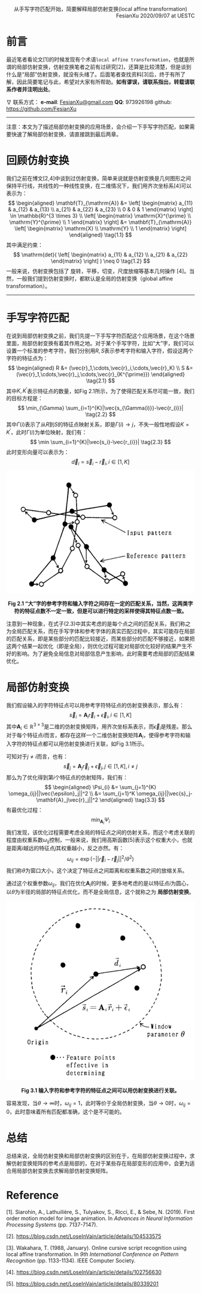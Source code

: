 <div align='center'>
    从手写字符匹配开始，简要解释局部仿射变换(local affine transformation)
</div>

<div align='right'>
    FesianXu 2020/09/07 at UESTC
</div>



# 前言

最近笔者看论文[1]的时候发现有个术语`local affine transformation`，也就是所谓的局部仿射变换，仿射变换笔者之前有过研究[2]，还算是比较清楚，但是谈到什么是“局部”仿射变换，就没有头绪了。后面笔者查找资料[3]后，终于有所了解，因此简要笔记与此，希望对大家有所帮助。**如有谬误，请联系指出，转载请联系作者并注明出处**。

$\nabla$ 联系方式：
**e-mail**: [FesianXu@gmail.com](mailto:FesianXu@gmail.com)
**QQ**: 973926198
github: https://github.com/FesianXu

----

注意：本文为了描述局部仿射变换的应用场景，会介绍一下手写字符匹配，如果需要快速了解局部仿射变换，请直接跳到最后两章。

# 回顾仿射变换

我们之前在博文[2,4]中谈到过仿射变换，简单来说就是仿射变换是几何图形之间保持平行线，共线性的一种线性变换，在二维情况下，我们用齐次坐标系[4]可以表示为：
$$
\begin{aligned}
\mathbf{T}_{\mathrm{A}} &= 
\left[
\begin{matrix}
a_{11} & a_{12} & a_{13} \\
a_{21} & a_{22} & a_{23} \\
0 & 0 & 1
\end{matrix}
\right] \in \mathbb{R}^{3 \times 3} \\
\left[
\begin{matrix}
\mathrm{X}^{\prime} \\
\mathrm{Y}^{\prime} \\
1
\end{matrix}
\right] &= 
\mathbf{T}_{\mathrm{A}}
\left[
\begin{matrix}
\mathrm{X} \\
\mathrm{Y} \\
1
\end{matrix}
\right]
\end{aligned}
\tag{1.1}
$$
其中满足约束：
$$
\mathrm{det}(
\left[
\begin{matrix}
a_{11} & a_{12} \\
a_{21} & a_{22} 
\end{matrix}
\right]
) \neq 0
\tag{1.2}
$$
一般来说，仿射变换包括了 旋转，平移，切变，尺度放缩等基本几何操作 [4]。当然，一般我们提到仿射变换时，都默认是全局的仿射变换（global affine transformation）。

----

# 手写字符匹配

在说到局部仿射变换之前，我们先提一下手写字符匹配这个应用场景，在这个场景里面，局部仿射变换有着其作用之地。对于某个手写字符，比如“大”字，我们可以设置一个标准的参考字符，我们分别用$R,S$表示参考字符和输入字符，假设这两个字符的特征点为：
$$
\begin{aligned}
R &= (\vec{r}_1,\cdots,\vec{r}_i,\cdots,\vec{r}_K) \\
S &= (\vec{r}_1,\cdots,\vec{r}_j,\cdots,\vec{r}_{K^{\prime}}) 
\end{aligned}
\tag{2.1}
$$
其中$K,K^{\prime}$表示特征点的数量，如Fig 2.1所示，为了使得匹配关系尽可能一致，我们的目标方程是：
$$
\min_{\Gamma} \sum_{i=1}^{K}|\vec{s_{\Gamma(i)}}-\vec{r_{i}}|
\tag{2.2}
$$
其中$\Gamma(i)$表示了从$R$到$S$的特征点映射关系，即是$\Gamma(i) \rightarrow j$，不失一般性地假设$K = K^{\prime}$，此时$\Gamma(i)$为单位映射，我们有：
$$
\min \sum_{i=1}^{K}|\vec{s_i}-\vec{r_{i}}|
\tag{2.3}
$$
此时变形向量可以表示为：
$$
\vec{d}_{i} = \vec{s}_i-\vec{r}_i, i \in [1,K]
\tag{2.4}
$$
![dvf][dvf]

<div align='center'>
    <b>
        Fig 2.1 “大”字的参考字符和输入字符之间存在一定的匹配关系，当然，这两类字符的特征点数不一定一致，但是可以进行特定的采样使得其特征点数一致。
    </b>
</div>

注意到一种现象，在式子(2.3)中其实考虑的是每个点之间的匹配关系，我们称之为全局匹配关系，而在手写字体和参考字体的真实匹配过程中，其实可能存在局部的匹配关系，即是某些部分的匹配比较接近，而某些部分的匹配不够接近，如果把这两个结果一起优化（即是全局），则优化过程可能对局部优化较好的结果产生不好的影响。为了避免全局信息对局部信息产生影响，此时需要考虑局部的匹配结果优化。

# 局部仿射变换

我们假设输入的字符特征点可以用参考字符特征点的仿射变换表示，那么有：
$$
\vec{s}_i = \mathbf{A}_i\vec{r}_i+\vec{\epsilon}_i, i \in [1,K]
\tag{3.1}
$$
其中$\mathbf{A}_i \in \mathbb{R}^{3 \times 3}$是二维的仿射变换矩阵，用齐次坐标系表示，而$\vec{\epsilon}_i$是残差。那么对于每个特征点$i$而言，都存在这样一个二维仿射变换矩阵$\mathbf{A}_i$，使得参考字符和输入字符的特征点都可以用仿射变换进行关联，如Fig 3.1所示。

可知对于$j \neq i$而言，也有：
$$
\vec{s}_j = \mathbf{A}_j\vec{r}_j+\vec{\epsilon}_j, j \in [1,K], i \neq j
\tag{3.2}
$$
那么为了优化得到第$i$个特征点的仿射矩阵，我们有：
$$
\begin{aligned}
\Psi_{i} &= \sum_{j=1}^{K} \omega_{ij}||\vec{\epsilon}_j||^2 \\
&= \sum_{j=1}^K \omega_{ij}||\vec{s}_j-\mathbf{A}_j\vec{r}_j||^2
\end{aligned}
\tag{3.3}
$$
有最优化过程：
$$
\min_{\mathbf{A}_i} \Psi_{i}
\tag{3.4}
$$
我们发现，该优化过程需要考虑全局的特征点之间的仿射关系，而这个考虑关联的程度由权重系数$\omega_{ij}$控制，一般来说，我们用高斯函数[5]表示这个权重大小，也就是距离$i$越远的特征点$j$其权重越小，反之亦然。有：
$$
\omega_{ij} = \exp(-||\vec{r}_i-\vec{r}_j||^2 / \theta^2)
\tag{3.5}
$$
我们称$\theta$为窗口大小，这个决定了特征点之间距离和权重系数之间的放缩关系。

通过这个权重参数$\omega_{ij}$，我们在优化$\mathbf{A}_{i}$的时候，更多地考虑的是以特征点$i$为圆心，以$\theta$为半径的局部的特征点优化，而不是全局信息，这个就称之为 **局部仿射变换**。

![local_affine_transformation][local_affine_transformation]

<div align='center'>
    <b>
        Fig 3.1 输入字符和参考字符的特征点之间可以用仿射变换进行关联。
    </b>
</div>

容易发现，当$\theta \rightarrow \infty$时，$\omega_{ij} = 1$，此时等价于全局仿射变换，当$\theta \rightarrow 0$时，$\omega_{ij} = 0$，此时意味着所有匹配都准确，这个是不可能的。



# 总结

总结来说，全局仿射变换和局部仿射变换的区别在于，在局部仿射变换过程中，求解仿射变换矩阵的参考点是局部的，在对于某些存在局部变形的应用中，会更为适合用局部仿射变换去求解局部仿射变换矩阵。



# Reference

[1]. Siarohin, A., Lathuilière, S., Tulyakov, S., Ricci, E., & Sebe, N. (2019). First order motion model for image animation. In *Advances in Neural Information Processing Systems* (pp. 7137-7147).

[2]. https://blog.csdn.net/LoseInVain/article/details/104533575

[3]. Wakahara, T. (1988, January). Online cursive script recognition using local affine transformation. In *9th International Conference on Pattern Recognition* (pp. 1133-1134). IEEE Computer Society.

[4]. https://blog.csdn.net/LoseInVain/article/details/102756630

[5]. https://blog.csdn.net/LoseInVain/article/details/80339201



[dvf]: ./imgs/dvf.png

[local_affine_transformation]: ./imgs/local_affine_transformation.png



